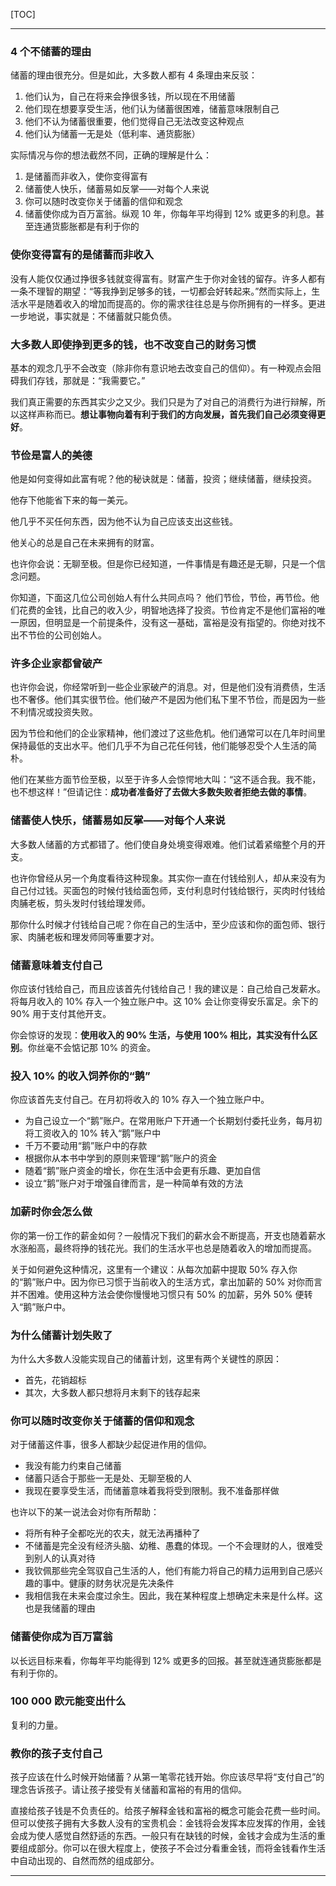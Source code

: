 [TOC]

-------

### 4 个不储蓄的理由

储蓄的理由很充分。但是如此，大多数人都有 4 条理由来反驳：
1. 他们认为，自己在将来会挣很多钱，所以现在不用储蓄
2. 他们现在想要享受生活，他们认为储蓄很困难，储蓄意味限制自己
3. 他们不认为储蓄很重要，他们觉得自己无法改变这种观点
4. 他们认为储蓄一无是处（低利率、通货膨胀）

实际情况与你的想法截然不同，正确的理解是什么：
1. 是储蓄而非收入，使你变得富有
2. 储蓄使人快乐，储蓄易如反掌——对每个人来说
3. 你可以随时改变你关于储蓄的信仰和观念
4. 储蓄使你成为百万富翁。纵观 10 年，你每年平均得到 12% 或更多的利息。甚至连通货膨胀都是有利于你的

### 使你变得富有的是储蓄而非收入

没有人能仅仅通过挣很多钱就变得富有。财富产生于你对金钱的留存。许多人都有一条不理智的期望：“等我挣到足够多的钱，一切都会好转起来。”然而实际上，生活水平是随着收入的增加而提高的。你的需求往往总是与你所拥有的一样多。更进一步地说，事实就是：不储蓄就只能负债。

### 大多数人即使挣到更多的钱，也不改变自己的财务习惯

基本的观念几乎不会改变（除非你有意识地去改变自己的信仰）。有一种观点会阻碍我们存钱，那就是：“我需要它。”

我们真正需要的东西其实少之又少。我们只是为了对自己的消费行为进行辩解，所以这样声称而已。**想让事物向着有利于我们的方向发展，首先我们自己必须变得更好**。

### 节俭是富人的美德

他是如何变得如此富有呢？他的秘诀就是：储蓄，投资；继续储蓄，继续投资。

他存下他能省下来的每一美元。

他几乎不买任何东西，因为他不认为自己应该支出这些钱。

他关心的总是自己在未来拥有的财富。

也许你会说：无聊至极。但是你已经知道，一件事情是有趣还是无聊，只是一个信念问题。

你知道，下面这几位公司创始人有什么共同点吗？
他们节俭，节俭，再节俭。他们花费的金钱，比自己的收入少，明智地选择了投资。节俭肯定不是他们富裕的唯一原因，但明显是一个前提条件，没有这一基础，富裕是没有指望的。你绝对找不出不节俭的公司创始人。

### 许多企业家都曾破产

也许你会说，你经常听到一些企业家破产的消息。对，但是他们没有消费债，生活也不奢侈。他们其实很节俭。他们破产不是因为他们私下里不节俭，而是因为一些不利情况或投资失败。

因为节俭和他们的企业家精神，他们渡过了这些危机。他们通常可以在几年时间里保持最低的支出水平。他们几乎不为自己花任何钱，他们能够忍受个人生活的简朴。

他们在某些方面节俭至极，以至于许多人会惊愕地大叫：“这不适合我。我不能，也不想这样！”但请记住：**成功者准备好了去做大多数失败者拒绝去做的事情**。

### 储蓄使人快乐，储蓄易如反掌——对每个人来说

大多数人储蓄的方式都错了。他们使自身处境变得艰难。他们试着紧缩整个月的开支。

也许你曾经从另一个角度看待这种现象。其实你一直在付钱给别人，却从来没有为自己付过钱。买面包的时候付钱给面包师，支付利息时付钱给银行，买肉时付钱给肉脯老板，剪头发时付钱给理发师。

那你什么时候才付钱给自己呢？你在自己的生活中，至少应该和你的面包师、银行家、肉脯老板和理发师同等重要才对。

### 储蓄意味着支付自己

你应该付钱给自己，而且应该首先付钱给自己！我的建议是：自己给自己发薪水。将每月收入的 10% 存入一个独立账户中。这 10% 会让你变得安乐富足。余下的 90% 用于支付其他开支。

你会惊讶的发现：**使用收入的 90% 生活，与使用 100% 相比，其实没有什么区别**。你丝毫不会惦记那 10% 的资金。

### 投入 10% 的收入饲养你的“鹅”

你应该首先支付自己。在月初将收入的 10% 存入一个独立账户中。

- 为自己设立一个“鹅”账户。在常用账户下开通一个长期划付委托业务，每月初将工资收入的 10% 转入“鹅”账户中
- 千万不要动用“鹅”账户中的存款
- 根据你从本书中学到的原则来管理“鹅”账户的资金
- 随着“鹅”账户资金的增长，你在生活中会更有乐趣、更加自信
- 设立“鹅”账户对于增强自律而言，是一种简单有效的方法

### 加薪时你会怎么做

你的第一份工作的薪金如何？一般情况下我们的薪水会不断提高，开支也随着薪水水涨船高，最终将挣的钱花光。我们的生活水平也总是随着收入的增加而提高。

关于如何避免这种情况，这里有一个建议：从每次加薪中提取 50% 存入你的“鹅”账户中。因为你已习惯于当前收入的生活方式，拿出加薪的 50% 对你而言并不困难。使用这种方法会使你慢慢地习惯只有 50% 的加薪，另外 50% 便转入“鹅”账户中。

### 为什么储蓄计划失败了

为什么大多数人没能实现自己的储蓄计划，这里有两个关键性的原因：
- 首先，花销超标
- 其次，大多数人都只想将月末剩下的钱存起来

### 你可以随时改变你关于储蓄的信仰和观念

对于储蓄这件事，很多人都缺少起促进作用的信仰。
- 我没有能力约束自己储蓄
- 储蓄只适合于那些一无是处、无聊至极的人
- 我现在要享受生活，而储蓄意味着我将受到限制。我不准备那样做

也许以下的某一说法会对你有所帮助：
- 将所有种子全都吃光的农夫，就无法再播种了
- 不储蓄是完全没有经济头脑、幼稚、愚蠢的体现。一个不会理财的人，很难受到别人的认真对待
- 我钦佩那些完全驾驭自己生活的人，他们有能力将自己的精力运用到自己感兴趣的事中。健康的财务状况是先决条件
- 我相信我在未来会度过余生。因此，我在某种程度上想确定未来是什么样。这也是我储蓄的理由

### 储蓄使你成为百万富翁

以长远目标来看，你每年平均能得到 12% 或更多的回报。甚至就连通货膨胀都是有利于你的。

### 100 000 欧元能变出什么

复利的力量。

### 教你的孩子支付自己

孩子应该在什么时候开始储蓄？从第一笔零花钱开始。你应该尽早将“支付自己”的理念告诉孩子。请让孩子接受有关储蓄和富裕的有用的信仰。

直接给孩子钱是不负责任的。给孩子解释金钱和富裕的概念可能会花费一些时间。但可以使孩子拥有大多数人没有的宝贵机会：金钱将会发挥本应发挥的作用，金钱会成为使人感觉自然舒适的东西。一般只有在缺钱的时候，金钱才会成为生活的重要组成部分。你可以在很大程度上，使孩子不会过分看重金钱，而将金钱看作生活中自动出现的、自然而然的组成部分。

-------
